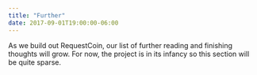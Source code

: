 ```yaml
---
title: "Further"
date: 2017-09-01T19:00:00-06:00
---
```


As we build out RequestCoin, our list of further reading and finishing thoughts will grow. For now, the project is in its infancy so this section will be quite sparse.

